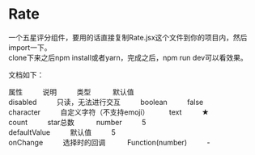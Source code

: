 # Rate

一个五星评分组件，要用的话直接复制Rate.jsx这个文件到你的项目内，然后import一下。 <br/>
clone下来之后npm install或者yarn，完成之后，npm run dev可以看效果。


文档如下：

属性&nbsp;&nbsp;&nbsp;&nbsp;&nbsp;&nbsp;&nbsp;&nbsp;&nbsp;&nbsp;说明&nbsp;&nbsp;&nbsp;&nbsp;&nbsp;&nbsp;&nbsp;&nbsp;&nbsp;&nbsp;类型&nbsp;&nbsp;&nbsp;&nbsp;&nbsp; &nbsp;&nbsp;&nbsp;&nbsp;&nbsp;默认值 <br/>
disabled&nbsp;&nbsp;&nbsp;&nbsp;&nbsp;&nbsp;&nbsp;&nbsp;&nbsp;&nbsp;只读，无法进行交互&nbsp;&nbsp;&nbsp;&nbsp;&nbsp;&nbsp;&nbsp;&nbsp;&nbsp;&nbsp;boolean&nbsp;&nbsp;&nbsp;&nbsp;&nbsp;&nbsp;&nbsp;&nbsp;&nbsp;&nbsp;false <br/>
character&nbsp;&nbsp;&nbsp;&nbsp;&nbsp;&nbsp;&nbsp;&nbsp;&nbsp;&nbsp;自定义字符（不支持emoji）&nbsp;&nbsp;&nbsp;&nbsp;&nbsp;&nbsp;&nbsp;&nbsp;&nbsp;&nbsp;text&nbsp;&nbsp;&nbsp;&nbsp;&nbsp;&nbsp;&nbsp;&nbsp;&nbsp;&nbsp;★ <br/>
count&nbsp;&nbsp;&nbsp;&nbsp;&nbsp;&nbsp;&nbsp;&nbsp;&nbsp;&nbsp;star总数&nbsp;&nbsp;&nbsp;&nbsp;&nbsp;&nbsp;&nbsp;&nbsp;&nbsp;&nbsp; number&nbsp;&nbsp;&nbsp;&nbsp;&nbsp;&nbsp;&nbsp;&nbsp;&nbsp;&nbsp;5 <br/>
defaultValue&nbsp;&nbsp;&nbsp;&nbsp;&nbsp;&nbsp;&nbsp;&nbsp;&nbsp;&nbsp;默认值&nbsp;&nbsp;&nbsp;&nbsp;&nbsp;&nbsp;&nbsp;&nbsp;&nbsp;&nbsp;5<br/>
onChange&nbsp;&nbsp;&nbsp;&nbsp;&nbsp;&nbsp;&nbsp;&nbsp;&nbsp;&nbsp;选择时的回调&nbsp;&nbsp;&nbsp;&nbsp;&nbsp;&nbsp;&nbsp;&nbsp;&nbsp;&nbsp; Function(number)&nbsp;&nbsp;&nbsp;&nbsp;&nbsp;&nbsp;&nbsp;&nbsp;&nbsp;&nbsp;-

